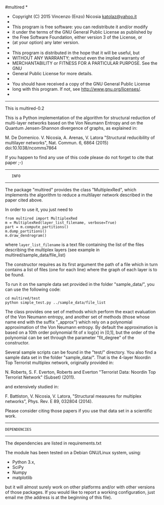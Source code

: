 #multired
*
* Copyright (C) 2015 Vincenzo (Enzo) Nicosia <katolaz@yahoo.it>
*
* This program is free software: you can redistribute it and/or modify
* it under the terms of the GNU General Public License as published by
* the Free Software Foundation, either version 3 of the License, or
* (at your option) any later version.  
*
* This program is distributed in the hope that it will be useful, but
* WITHOUT ANY WARRANTY; without even the implied warranty of
* MERCHANTABILITY or FITNESS FOR A PARTICULAR PURPOSE.  See the GNU
* General Public License for more details.
*
* You should have received a copy of the GNU General Public License
* long with this program.  If not, see  <http://www.gnu.org/licenses/>.
*
 
----------------------
This is multired-0.2

This is a Python implementation of the algorithm for structural reduction of multi-layer networks based on the Von Neumann Entropy and on the Quantum Jensen-Shannon divergence of graphs, as explained in:

  M. De Domenico. V. Nicosia, A. Arenas, V. Latora
  "Structural reducibility of multilayer networks", 
  Nat. Commun. 6, 6864 (2015) doi:10.1038/ncomms7864

If you happen to find any use of this code please do not forget to cite that paper ;-)


--------------------
       INFO
--------------------

The package "multired" provides the class "MultiplexRed", which
implements the algorithm to reduce a multilayer network described in
the paper cited above. 

In order to use it, you just need to 

    from multired import MultiplexRed
    m = MultiplexRed(layer_list_filename, verbose=True)
    part = m.compute_partitions()
    m.dump_partitions()
    m.draw_dendrogram()

where  ``layer_list_filename`` is a text file containing the list of the files describing the multiplex layers (see example in multired/sample_data/file_list)

The constructor requires as its first argument the path of a file which in turn contains a list of files (one for each line) where the graph of each layer is to be  found.

To run it on the sample data set provided in the folder "sample_data/", you can use the following code:

    cd multired/test
    python simple_test.py ../sample_data/file_list

The class provides one set of methods which perform the exact evaluation of the Von Neumann entropy, and another set of methods (those whose name end with the suffix "_approx") which rely on a polynomial approximation of the Von Neumann entropy. By default the approximation is based on a 10th order polynomial fit of x log(x) in [0,1], but the order of the polynomial can be set through the parameter "fit_degree" of the constructor.

Several sample scripts can be found in the "test/" directory. You also find a sample data set in the folder "sample_data/". 
That is the 4-layer Noordin Top Terrorist multiplex network, originally provided in:

  N. Roberts, S. F. Everton, Roberts and Everton "Terrorist
  Data: Noordin Top Terrorist Network" (Subset) (2011).

and extensively studied in:

  F. Battiston, V. Nicosia, V. Latora,
  "Structural measures for multiplex networks",
  Phys. Rev. E 89, 032804 (2014).

Please consider citing those papers if you use that data set in a
scientific work. 

--------------------
    DEPENDENCIES
--------------------

The dependencies are listed in requirements.txt

The module has been tested on a Debian GNU/Linux system, using:

 - Python 3.x,  
 - SciPy 
 - Numpy
 - matplotlib

but it will almost surely work on other platforms and/or with other versions of those packages. 
If you would like to report a working configuration, just email me (the address is at the beginning of this file).


